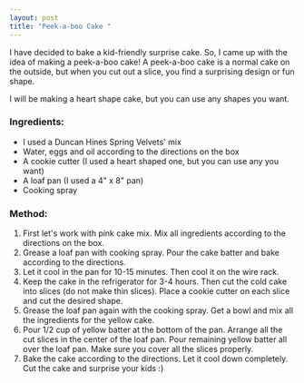 ```yaml
---
layout: post
title: "Peek-a-boo Cake "
---
```




 I have decided to bake a kid-friendly surprise cake. So, I came up with the idea of making a peek-a-boo cake! A peek-a-boo cake is a normal cake on the outside, but when you cut out a slice, you find a surprising design or fun shape.

 I will be making a heart shape cake, but you can use any shapes you want.

### Ingredients:
* I used a Duncan Hines Spring Velvets' mix
* Water, eggs and oil according to the directions on the box
* A cookie cutter (I used a heart shaped one, but you can use any you want) 
* A loaf pan (I used a 4" x 8" pan)
* Cooking spray

### Method:
1. First let's work with pink cake mix. Mix all ingredients according to the directions on the box. 
2. Grease a loaf pan with cooking spray. Pour the cake batter and bake according to the directions. 
3. Let it cool in the pan for 10-15 minutes. Then cool it on the wire rack. 
4. Keep the cake in the refrigerator for 3-4 hours. Then cut the cold cake into slices (do not make thin slices). Place a cookie cutter on each slice and cut the desired shape. 
5. Grease the loaf pan again with the cooking spray. Get a bowl and mix all the ingredients for the yellow cake. 
6. Pour 1/2 cup of yellow batter at the bottom of the pan. Arrange all the cut slices in the center of the loaf pan. Pour remaining yellow batter all over the loaf pan. Make sure you cover all the slices properly. 
7. Bake the cake according to the directions. Let it cool down completely. Cut the cake and surprise your kids :)